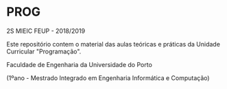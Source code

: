 
<h1>PROG</h1>

2S MIEIC FEUP - 2018/2019

Este repositório contem o material das aulas teóricas e práticas da Unidade Curricular "Programação".

Faculdade de Engenharia da Universidade do Porto

(1ºano - Mestrado Integrado em Engenharia Informática e Computação)
